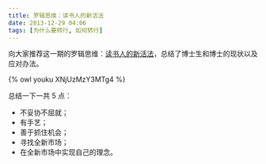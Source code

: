 ```yaml
---
title: 罗辑思维：读书人的新活法
date: 2013-12-29 04:06
tags: [为什么要转行, 如何转行]
---
```


向大家推荐这一期的罗辑思维：[读书人的新活法](http://v.youku.com/v_show/id_XNjUzMzY3MTg4.html)，总结了博士生和博士的现状以及应对办法。

{% owl youku XNjUzMzY3MTg4 %}

总结一下一共 5 点：
- 不妥协不屈就；
- 有手艺；
- 善于抓住机会；
- 寻找全新市场；
- 在全新市场中实现自己的理念。
